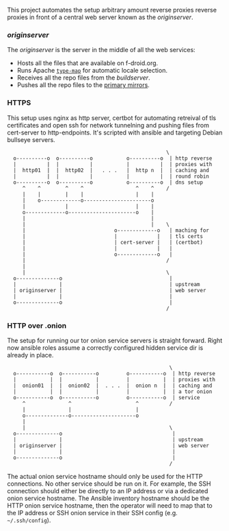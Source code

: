 This project automates the setup arbitrary amount reverse proxies reverse
proxies in front of a central web server known as the _originserver_.

### _originserver_

The _originserver_ is the server in the middle of all the web services:

* Hosts all the files that are available on f-droid.org.
* Runs Apache [`type-map`](https://httpd.apache.org/docs/current/content-negotiation.html#type-map) for automatic locale selection.
* Receives all the repo files from the _buildserver_.
* Pushes all the repo files to the [primary mirrors](https://f-droid.org/docs/Running_a_Mirror/).

### HTTPS

This setup uses nginx as http server, certbot for automating retreival of tls
certificates and open ssh for network tunnelning and pushing files from
cert-server to http-endpoints. It's scripted with ansible and targeting Debian
bullseye servers.

```
                                                    \
  o----------o  o----------o           o----------o  | http reverse
  |          |  |          |           |          |  | proxies with
  |  http01  |  |  http02  |   . . .   |  http n  |  | caching and
  |          |  |          |           |          |  | round robin
  o----------o  o----------o           o----------o  | dns setup
     ^    ^        ^    ^                 ^    ^    /
     |    |        |    |                 |    |
     |    o-------------o----------------------o
     |             |                      |    |
     o-------------o----------------------o    |
     |                                         |
     |                                         |    \
     |                             o-------------o   | maching for
     |                             |             |   | tls certs
     |                             | cert-server |   | (certbot)
     |                             |             |   |
     |                             o-------------o   |
     |                                              /
     |
     |                                              \
  o--------------o                                   |
  |              |                                   | upstream
  | originserver |                                   | web server
  |              |                                   |
  o--------------o                                   |
                                                    /
```

### HTTP over .onion

The setup for running our tor onion service servers is straight forward.  Right
now ansible roles assume a correctly configured hidden service dir is already
in place.

```
                                                     \
  o-----------o  o-----------o         o-----------o  | http reverse
  |           |  |           |         |           |  | proxies with
  |  onion01  |  |  onion02  |  . . .  |  onion n  |  | caching and
  |           |  |           |         |           |  | a tor onion
  o-----------o  o-----------o         o-----------o  | service
     ^              ^                     ^          /
     |              |                     |
     o--------------o---------------------o
     |
     |                                               \
  o--------------o                                    |
  |              |                                    | upstream
  | originserver |                                    | web server
  |              |                                    |
  o--------------o                                    |
                                                     /
```

The actual onion service hostname should only be used for the HTTP connections.
No other service should be run on it.  For example, the SSH connection should
either be directly to an IP address or via a dedicated onion service hostname.
The Ansible inventory hostname should be the HTTP onion service hostname, then
the operator will need to map that to the IP address or SSH onion service in
their SSH config (e.g. `~/.ssh/config`).
